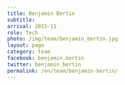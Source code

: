 ```yaml
---
title: Benjamin Bertin
subtitle: 
arrival: 2015-11
role: Tech
photo: /img/team/benjamin_bertin.jpg
layout: page
category: team
facebook: benjamin.bertin
twitter: benjamin_bertin
permalink: /en/team/benjamin-bertin/
---
```

